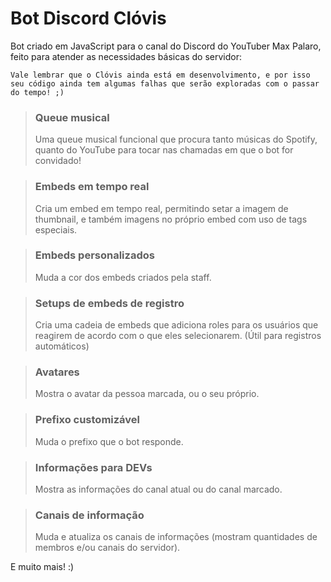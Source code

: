 # Bot Discord Clóvis
 Bot criado em JavaScript para o canal do Discord do YouTuber Max Palaro, feito para atender as necessidades básicas do servidor:
 
 `Vale lembrar que o Clóvis ainda está em desenvolvimento, e por isso seu código ainda tem algumas falhas que serão exploradas com o passar do tempo! ;)`
 
 
> ### Queue musical
> Uma queue musical funcional que procura tanto músicas do Spotify, quanto do YouTube para tocar nas chamadas em que o bot for convidado!

> ### Embeds em tempo real
> Cria um embed em tempo real, permitindo setar a imagem de thumbnail, e também imagens no próprio embed com uso de tags especiais.

> ### Embeds personalizados
> Muda a cor dos embeds criados pela staff.

> ### Setups de embeds de registro
> Cria uma cadeia de embeds que adiciona roles para os usuários que reagirem de acordo com o que eles selecionarem. (Útil para registros automáticos)

> ### Avatares
> Mostra o avatar da pessoa marcada, ou o seu próprio.

> ### Prefixo customizável
> Muda o prefixo que o bot responde.

> ### Informações para DEVs
> Mostra as informações do canal atual ou do canal marcado.

> ### Canais de informação
> Muda e atualiza os canais de informações (mostram quantidades de membros e/ou canais do servidor).

E muito mais! :)

